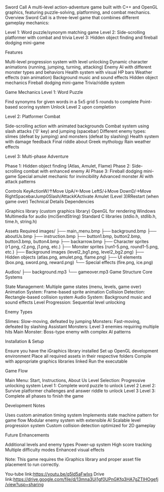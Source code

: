 Sword Call
A multi-level action-adventure game built with C++ and OpenGL graphics, featuring puzzle-solving, platforming, and combat mechanics.
Overview
Sword Call is a three-level game that combines different gameplay mechanics:

Level 1: Word puzzle/synonym matching game
Level 2: Side-scrolling platformer with combat and trivia
Level 3: Hidden object finding and fireball dodging mini-game

Features

Multi-level progression system with level unlocking
Dynamic character animations (running, jumping, turning, attacking)
Enemy AI with different monster types and behaviors
Health system with visual HP bars
Weather effects (rain animation)
Background music and sound effects
Hidden object mechanics
Fireball dodging mini-game
Trivia/riddle system

Game Mechanics
Level 1: Word Puzzle

Find synonyms for given words in a 5x5 grid
5 rounds to complete
Point-based scoring system
Unlock Level 2 upon completion

Level 2: Platformer Combat

Side-scrolling action with animated backgrounds
Combat system using slash attacks ('0' key) and jumping (spacebar)
Different enemy types: slimes (defeat by jumping) and monsters (defeat by slashing)
Health system with damage feedback
Final riddle about Greek mythology
Rain weather effects

Level 3: Multi-phase Adventure

Phase 1: Hidden object finding (Atlas, Amulet, Flame)
Phase 2: Side-scrolling combat with enhanced enemy AI
Phase 3: Fireball dodging mini-game
Special amulet mechanic for invincibility
Advanced monster AI with attack patterns

Controls
KeyActionW/↑Move UpA/←Move LeftS/↓Move DownD/→Move RightSpacebarJump0Slash/AttackKActivate Amulet (Level 3)RRestart (when game over)
Technical Details
Dependencies

iGraphics library (custom graphics library)
OpenGL for rendering
Windows Multimedia for audio (mciSendString)
Standard C libraries (stdio.h, stdlib.h, time.h, string.h)

Assets Required
images/
├── main_menu.bmp
├── background.bmp
├── aboutUs.bmp
├── instruction.bmp
├── button1.bmp, button2.bmp, button3.bmp, button4.bmp
├── backarrow.bmp
├── Character sprites (r1.png, r2.png, j1.png, etc.)
├── Monster sprites (run1-5.png, round1-5.png, etc.)
├── Background images (level2_bg1.png, level2_bg2.png)
├── Hidden objects (atlas.png, amulet.png, flame.png)
├── UI elements (box.png, sword.png, reward.png)
└── Special effects (fire.png, ice.png)

Audios/
├── background.mp3
└── gameover.mp3
Game Structure
Core Systems

State Management: Multiple game states (menu, levels, game over)
Animation System: Frame-based sprite animation
Collision Detection: Rectangle-based collision system
Audio System: Background music and sound effects
Level Progression: Sequential level unlocking

Enemy Types

Slimes: Slow-moving, defeated by jumping
Monsters: Fast-moving, defeated by slashing
Assistant Monsters: Level 3 enemies requiring multiple hits
Main Monster: Boss-type enemy with complex AI patterns

Installation & Setup

Ensure you have the iGraphics library installed
Set up OpenGL development environment
Place all required assets in their respective folders
Compile with appropriate graphics libraries linked
Run the executable

Game Flow

Main Menu: Start, Instructions, About Us
Level Selection: Progressive unlocking system
Level 1: Complete word puzzle to unlock Level 2
Level 2: Survive platformer challenges and answer riddle to unlock Level 3
Level 3: Complete all phases to finish the game

Development Notes

Uses custom animation timing system
Implements state machine pattern for game flow
Modular enemy system with extensible AI
Scalable level progression system
Custom collision detection optimized for 2D gameplay

Future Enhancements

Additional levels and enemy types
Power-up system
High score tracking
Multiple difficulty modes
Enhanced visual effects


Note: This game requires the iGraphics library and proper asset file placement to run correctly.

You-tube link:https://youtu.be/q5ld5aFwIxs
Drive link:https://drive.google.com/file/d/13mna3Uj1gf0UPnGKfq3HA7gZTIHOgefj/view?usp=sharing
